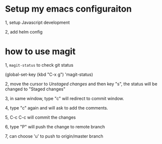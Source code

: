 # Setup my emacs configuraiton

1, setup Javascript development

2, add helm config


# how to use magit
1, `magit-status` to check git status

(global-set-key (kbd "C-x g") 'magit-status)  

2, move the cursor to *Unstaged changes* and then key "s", the status will be changed to "Staged changes"

3, in same window, type "c" will redirect to commit window.

4, type "c" again and will ask to add the comments.

5, C-c C-c will commit the changes

6, type "P" will push the change to remote branch

7, can choose 'u' to push to origin/master branch
